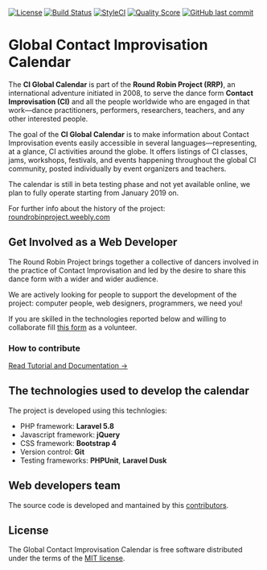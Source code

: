 [![License](https://img.shields.io/badge/license-MIT-blue.svg?style=flat-square)](LICENSE)
<a href="https://travis-ci.com/davide-casiraghi/ci-global-calendar"><img src="https://travis-ci.com/davide-casiraghi/ci-global-calendar.svg" alt="Build Status"></a>
[![StyleCI](https://styleci.io/repos/161606778/shield?style=flat-square)](https://styleci.io/repos/161606778)
[![Quality Score](https://img.shields.io/scrutinizer/g/davide-casiraghi/laravel-responsive-gallery.svg?style=flat-square)](https://scrutinizer-ci.com/g/davide-casiraghi/laravel-responsive-gallery)
[![GitHub last commit](https://img.shields.io/github/last-commit/davide-casiraghi/ci-global-calendar.svg)](https://github.com/davide-casiraghi/ci-global-calendar) 

# Global Contact Improvisation Calendar

The **CI Global Calendar** is part of the **Round Robin Project (RRP)**, an international adventure initiated in 2008, to serve the dance form **Contact Improvisation (CI)** and all the people worldwide who are engaged in that work—dance practitioners, performers, researchers, teachers, and any other interested people. 

The goal of the **CI Global Calendar** is to make information about Contact Improvisation events easily accessible in several languages—representing, at a glance, CI activities around the globe. It offers listings of CI classes, jams, workshops, festivals, and events happening throughout the global CI community, posted individually by event organizers and teachers.

The calendar is still in beta testing phase and not yet available online, we plan to fully operate starting from January 2019 on.

For further info about the history of the project: [roundrobinproject.weebly.com](https://roundrobinproject.weebly.com/) 


## Get Involved as a Web Developer

The Round Robin Project brings together a collective of dancers involved in the practice of Contact Improvisation and led by the desire to share this dance form with a wider and wider audience.

We are actively looking for people to support the development of the project: 
computer people, web designers, programmers, we need you!

If you are skilled in the technologies reported below and willing to collaborate fill [this form](https://ciglobalcalendar.net/donationOffers/create) as a volunteer.

### How to contribute

[Read Tutorial and Documentation →](https://github.com/davide-casiraghi/ci-global-calendar/wiki)

## The technologies used to develop the calendar

The project is developed using this technlogies:
- PHP framework: **Laravel 5.8**
- Javascript framework: **jQuery**
- CSS framework: **Bootstrap 4**
- Version control: **Git**  
- Testing frameworks: **PHPUnit**, **Laravel Dusk**

## Web developers team

The source code is developed and mantained by this [contributors](https://github.com/davide-casiraghi/ci-global-calendar/graphs/contributors).

## License
The Global Contact Improvisation Calendar is free software distributed under the terms of the [MIT license](https://github.com/davide-casiraghi/ci-global-calendar/blob/master/LICENSE).   




